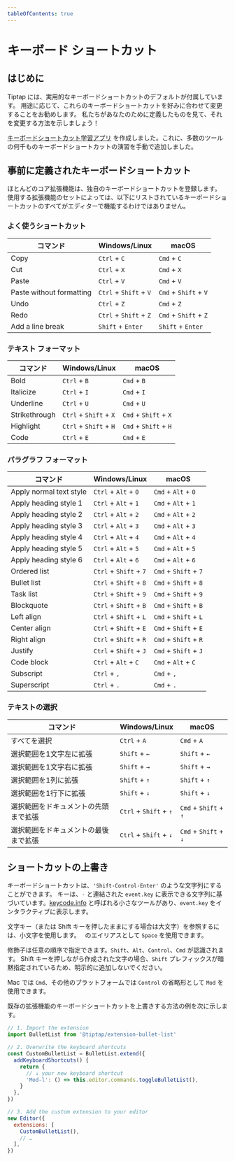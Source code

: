 ```yaml
---
tableOfContents: true
---
```


# キーボード ショートカット

## はじめに

<!-- tiptap comes with sensible keyboard shortcut defaults. Depending on what you want to use it for, you’ll probably want to change those keyboard shortcuts to your liking. Let’s have a look at what we defined for you, and show you how to change it then! -->

<!-- Funfact: We built a [keyboard shortcut learning app](https://mouseless.app), to which we manually added exercises for thousands of keyboard shortcuts for a bunch of tools. -->

Tiptap には、実用的なキーボードショートカットのデフォルトが付属しています。 用途に応じて、これらのキーボードショートカットを好みに合わせて変更することをお勧めします。 私たちがあなたのために定義したものを見て、それを変更する方法を示しましょう！

[キーボードショートカット学習アプリ](https://mouseless.app) を作成しました。これに、多数のツールの何千ものキーボードショートカットの演習を手動で追加しました。

## 事前に定義されたキーボードショートカット

ほとんどのコア拡張機能は、独自のキーボードショートカットを登録します。 使用する拡張機能のセットによっては、以下にリストされているキーボードショートカットのすべてがエディターで機能するわけではありません。

<!-- Most of the core extensions register their own keyboard shortcuts. Depending on what set of extension you use, not all of the below listed keyboard shortcuts work for your editor. -->

### よく使うショートカット

| コマンド                   | Windows/Linux                   | macOS                       |
| ------------------------ | ------------------------------- | --------------------------- |
| Copy                     | `Ctrl` + `C`              | `Cmd` + `C`              |
| Cut                      | `Ctrl` + `X`              | `Cmd` + `X`              |
| Paste                    | `Ctrl` + `V`              | `Cmd` + `V`              |
| Paste without formatting | `Ctrl` + `Shift` + `V` | `Cmd` + `Shift` + `V` |
| Undo                     | `Ctrl` + `Z`              | `Cmd` + `Z`              |
| Redo                     | `Ctrl` + `Shift` + `Z` | `Cmd` + `Shift` + `Z` |
| Add a line break         | `Shift` + `Enter`            | `Shift` + `Enter`        |

### テキスト フォーマット

| コマンド        | Windows/Linux                   | macOS                       |
| ------------- | ------------------------------- | --------------------------- |
| Bold          | `Ctrl` + `B`              | `Cmd` + `B`              |
| Italicize     | `Ctrl` + `I`              | `Cmd` + `I`              |
| Underline     | `Ctrl` + `U`              | `Cmd` + `U`              |
| Strikethrough | `Ctrl` + `Shift` + `X` | `Cmd` + `Shift` + `X` |
| Highlight     | `Ctrl` + `Shift` + `H` | `Cmd` + `Shift` + `H` |
| Code          | `Ctrl` + `E`              | `Cmd` + `E`              |

### パラグラフ フォーマット

| コマンド                  | Windows/Linux                   | macOS                       |
| ----------------------- | ------------------------------- | --------------------------- |
| Apply normal text style | `Ctrl` + `Alt` + `0`   | `Cmd` + `Alt` + `0`   |
| Apply heading style 1   | `Ctrl` + `Alt` + `1`   | `Cmd` + `Alt` + `1`   |
| Apply heading style 2   | `Ctrl` + `Alt` + `2`   | `Cmd` + `Alt` + `2`   |
| Apply heading style 3   | `Ctrl` + `Alt` + `3`   | `Cmd` + `Alt` + `3`   |
| Apply heading style 4   | `Ctrl` + `Alt` + `4`   | `Cmd` + `Alt` + `4`   |
| Apply heading style 5   | `Ctrl` + `Alt` + `5`   | `Cmd` + `Alt` + `5`   |
| Apply heading style 6   | `Ctrl` + `Alt` + `6`   | `Cmd` + `Alt` + `6`   |
| Ordered list            | `Ctrl` + `Shift` + `7` | `Cmd` + `Shift` + `7` |
| Bullet list             | `Ctrl` + `Shift` + `8` | `Cmd` + `Shift` + `8` |
| Task list               | `Ctrl` + `Shift` + `9` | `Cmd` + `Shift` + `9` |
| Blockquote              | `Ctrl` + `Shift` + `B` | `Cmd` + `Shift` + `B` |
| Left align              | `Ctrl` + `Shift` + `L` | `Cmd` + `Shift` + `L` |
| Center align            | `Ctrl` + `Shift` + `E` | `Cmd` + `Shift` + `E` |
| Right align             | `Ctrl` + `Shift` + `R` | `Cmd` + `Shift` + `R` |
| Justify                 | `Ctrl` + `Shift` + `J` | `Cmd` + `Shift` + `J` |
| Code block              | `Ctrl` + `Alt` + `C`   | `Cmd` + `Alt` + `C`   |
| Subscript               | `Ctrl` + `,`              | `Cmd` + `,`              |
| Superscript             | `Ctrl` + `.`              | `Cmd` + `.`              |

<!--| Toggle task| `Ctrl` + `Enter` | `Cmd` + `Enter` | -->

### テキストの選択

| コマンド | Windows/Linux | macOS |
| ------------------------------------------------- | ------------------------------- | --------------------------- |
| すべてを選択  | `Ctrl` + `A`              | `Cmd` + `A`              |
| 選択範囲を1文字左に拡張 | `Shift` + `←`                | `Shift` + `←`            |
| 選択範囲を1文字右に拡張 | `Shift` + `→`                | `Shift` + `→`            |
| 選択範囲を1列に拡張 | `Shift` + `↑`                | `Shift` + `↑`            |
| 選択範囲を1行下に拡張 | `Shift` + `↓`                | `Shift` + `↓`            |
| 選択範囲をドキュメントの先頭まで拡張 | `Ctrl` + `Shift` + `↑` | `Cmd` + `Shift` + `↑` |
| 選択範囲をドキュメントの最後まで拡張 | `Ctrl` + `Shift` + `↓` | `Cmd` + `Shift` + `↓` |

## ショートカットの上書き

<!-- Keyboard shortcuts may be strings like `'Shift-Control-Enter'`. Keys are based on the strings that can appear in `event.key`, concatenated with a `-`. There is a little tool called [keycode.info](https://keycode.info/), which shows the `event.key` interactively. -->

<!-- Use lowercase letters to refer to letter keys (or uppercase letters if you want shift to be held). You may use `Space` as an alias for the <code>&nbsp;</code>. -->

<!-- Modifiers can be given in any order. `Shift`, `Alt`, `Control` and `Cmd` are recognized. For characters that are created by holding shift, the `Shift` prefix is implied, and should not be added explicitly. -->

<!-- You can use `Mod` as a shorthand for `Cmd` on Mac and `Control` on other platforms. -->

<!-- Here is an example how you can overwrite the keyboard shortcuts for an existing extension: -->

キーボードショートカットは、`'Shift-Control-Enter'` のような文字列にすることができます。 キーは、`-` と連結された `event.key` に表示できる文字列に基づいています。[keycode.info](https://keycode.info/) と呼ばれる小さなツールがあり、`event.key` をインタラクティブに表示します。

文字キー（または Shift キーを押したままにする場合は大文字）を参照するには、小文字を使用します。<code>&nbsp;</code> のエイリアスとして `Space` を使用できます。

修飾子は任意の順序で指定できます。`Shift`、`Alt`、`Control`、`Cmd` が認識されます。 Shift キーを押しながら作成された文字の場合、`Shift` プレフィックスが暗黙指定されているため、明示的に追加しないでください。

Mac では `Cmd`、その他のプラットフォームでは `Control` の省略形として `Mod` を使用できます。

既存の拡張機能のキーボードショートカットを上書きする方法の例を次に示します。

```js
// 1. Import the extension
import BulletList from '@tiptap/extension-bullet-list'

// 2. Overwrite the keyboard shortcuts
const CustomBulletList = BulletList.extend({
  addKeyboardShortcuts() {
    return {
      // ↓ your new keyboard shortcut
      'Mod-l': () => this.editor.commands.toggleBulletList(),
    }
  },
})

// 3. Add the custom extension to your editor
new Editor({
  extensions: [
    CustomBulletList(),
    // …
  ],
})
```
